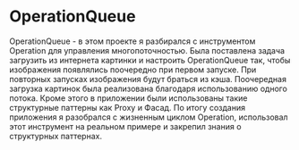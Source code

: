# OperationQueue
OperationQueue - в этом проекте я разбирался с инструментом Operation для управления многопоточностью.
Была поставлена задача загрузить из интернета картинки и настроить OperationQueue так, чтобы изображения появлялись поочередно при первом запуске. При повторных запусках изображения будут браться из кэша.
Поочередная загрузка картинок была реализована благодаря использованию одного потока.
Кроме этого в приложении были использованы такие структурные паттерны как Proxy и Фасад.
По итогу создания приложения я разобрался с жизненным циклом Operation, использовал этот инструмент на реальном примере и закрепил знания о структурных паттернах.
